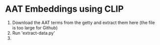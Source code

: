 # AAT Embeddings using CLIP

1. Download the AAT terms from the getty and extract them here (the file is too large for Github)
2. Run 'extract-data.py'
3. 